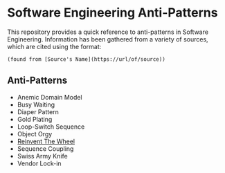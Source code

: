 # Software Engineering Anti-Patterns

This repository provides a quick reference to anti-patterns in Software Engineering. Information has been gathered from a variety of sources, which are cited using the format:

`(found from [Source's Name](https://url/of/source))`

## Anti-Patterns

* Anemic Domain Model
* Busy Waiting
* Diaper Pattern
* Gold Plating
* Loop-Switch Sequence
* Object Orgy
* [Reinvent The Wheel](reinvent_the_wheel.md)
* Sequence Coupling
* Swiss Army Knife
* Vendor Lock-in

